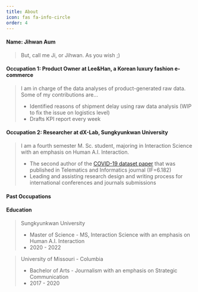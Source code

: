 ```yaml
---
title: About
icon: fas fa-info-circle
order: 4
---
```


#### Name: Jihwan Aum

> But, call me Ji, or Jihwan. As you wish ;)

#### Occupation 1: Product Owner at Lee&Han, a Korean luxury fashion e-commerce

> I am in charge of the data analyses of product-generated raw data.
> Some of my contributions are...
> - Identified reasons of shipment delay using raw data analysis (WIP to fix the issue on logistics level)
> - Drafts KPI report every week 

#### Occupation 2: Researcher at dX-Lab, Sungkyunkwan University

> I am a fourth semester M. Sc. student, majoring in Interaction Science with an emphasis on Human A.I. Interaction.
> - The second author of the [COVID-19 dataset paper] that was published in Telematics and Informatics journal (IF=6.182) 
> - Leading and assisting research design and writing process for international
conferences and journals submissions

#### Past Occupations


#### Education
> Sungkyunkwan University
> - Master of Science - MS, Interaction Science with an emphasis on Human A.I. Interaction
> - 2020 - 2022

> University of Missouri - Columbia
> - Bachelor of Arts - Journalism with an emphasis on Strategic Communication
> - 2017 - 2020


[COVID-19 dataset paper]: https://www.sciencedirect.com/science/article/pii/S0736585321001271?casa_token=rdjLKtrQNNcAAAAA:NRswM4TeF2wnwpmqdICX0QCVthPDhyZgM68g1B7_Hni2jQCuf_xwtspM-t3GGt1bqWK9uOkmJQ 